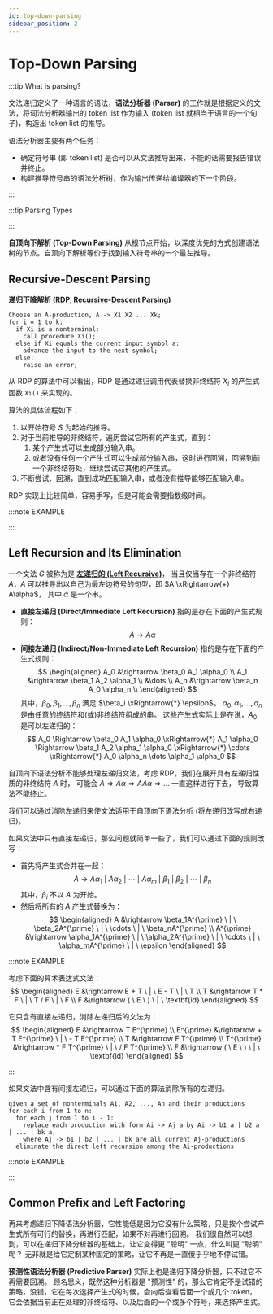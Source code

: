 ```yaml
---
id: top-down-parsing
sidebar_position: 2
---
```


# Top-Down Parsing

:::tip What is parsing?

文法递归定义了一种语言的语法，**语法分析器 (Parser)** 的工作就是根据定义的文法，将词法分析器输出的 token list
作为输入 (token list 就相当于语言的一个句子)，构造出 token list 的推导。

语法分析器主要有两个任务：
- 确定符号串 (即 token list) 是否可以从文法推导出来，不能的话需要报告错误并终止。
- 构建推导符号串的语法分析树，作为输出传递给编译器的下一个阶段。

:::

:::tip Parsing Types


:::

**自顶向下解析 (Top-Down Parsing)** 从根节点开始，以深度优先的方式创建语法树的节点。自顶向下解析等价于找到输入符号串的一个最左推导。

## Recursive-Descent Parsing

**[递归下降解析 (RDP, Recursive-Descent Parsing)](https://en.wikipedia.org/wiki/Recursive_descent_parser)**

```algorithm title="Recursive-Descent Parsing Algorithm"
Choose an A-production, A -> X1 X2 ... Xk;
for i = 1 to k:
  if Xi is a nonterminal:
    call procedure Xi();
  else if Xi equals the current input symbol a:
    advance the input to the next symbol;
  else:
    raise an error;
```

从 RDP 的算法中可以看出，RDP 是通过递归调用代表替换非终结符 $X_i$ 的产生式函数 `Xi()` 来实现的。

算法的具体流程如下：
1. 以开始符号 $S$ 为起始的推导。
2. 对于当前推导的非终结符，遍历尝试它所有的产生式，直到：
   1. 某个产生式可以生成部分输入串。
   2. 或者没有任何一个产生式可以生成部分输入串，这时进行回溯，回溯到前一个非终结符处，继续尝试它其他的产生式。
3. 不断尝试、回溯，直到成功匹配输入串，或者没有推导能够匹配输入串。

RDP 实现上比较简单，容易手写，但是可能会需要指数级时间。

:::note EXAMPLE



:::

## Left Recursion and Its Elimination

一个文法 $G$ 被称为是 **[左递归的 (Left Recursive)](https://en.wikipedia.org/wiki/Left_recursion)**，
当且仅当存在一个非终结符 $A$，$A$ 可以推导出以自己为最左边符号的句型，即 $A \xRightarrow{+} A\alpha$，
其中 $\alpha$ 是一个串。

- **直接左递归 (Direct/Immediate Left Recursion)** 指的是存在下面的产生式规则：
  $$
    A \rightarrow A\alpha
  $$
- **间接左递归 (Indirect/Non-Immediate Left Recursion)** 指的是存在下面的产生式规则：
  $$
    \begin{aligned}
      A_0 &\rightarrow \beta_0 A_1 \alpha_0 \\
      A_1 &\rightarrow \beta_1 A_2 \alpha_1 \\
      &\dots \\
      A_n &\rightarrow \beta_n A_0 \alpha_n \\
    \end{aligned}
  $$
  其中，$\beta_0, \beta_1, \dots, \beta_n$ 满足 $\beta_i \xRightarrow{*} \epsilon$。
  $\alpha_0, \alpha_1, \dots, \alpha_n$ 是由任意的终结符和(或)非终结符组成的串。
  这些产生式实际上是在说，$A_0$ 是可以左递归的：
  $$
    A_0 \Rightarrow \beta_0 A_1 \alpha_0
        \xRightarrow{*} A_1 \alpha_0
        \Rightarrow \beta_1 A_2 \alpha_1 \alpha_0
        \xRightarrow{*} \cdots
        \xRightarrow{*} A_0 \alpha_n \dots \alpha_1 \alpha_0
  $$

自顶向下语法分析不能够处理左递归文法，考虑 RDP，我们在展开具有左递归性质的非终结符 $A$ 时，
可能会 $A \Rightarrow A \alpha \Rightarrow A A \alpha \Rightarrow \dots$ 一直这样进行下去，
导致算法不能终止。

我们可以通过消除左递归来使文法适用于自顶向下语法分析 (将左递归改写成右递归)。

如果文法中只有直接左递归，那么问题就简单一些了，我们可以通过下面的规则改写：
- 首先将产生式合并在一起：
  $$
    A \rightarrow
      A\alpha_1 \ | \ A\alpha_2 \ | \ \cdots \ | \ A\alpha_m \ | \
      \beta_1 \ | \ \beta_2 \ | \ \cdots \ | \ \beta_n
  $$
  其中，$\beta_i$ 不以 $A$ 为开始。
- 然后将所有的 $A$ 产生式替换为：
  $$
    \begin{aligned}
      A &\rightarrow \beta_1A^{\prime} \ | \ \beta_2A^{\prime} \ | \ \cdots \ | \ \beta_nA^{\prime} \\
      A^{\prime} &\rightarrow \alpha_1A^{\prime} \ | \ \alpha_2A^{\prime} \ | \ \cdots \ | \ \alpha_mA^{\prime} \ | \ \epsilon
    \end{aligned}
  $$

:::note EXAMPLE

考虑下面的算术表达式文法：
$$
  \begin{aligned}
    E &\rightarrow E + T \ | \ E - T \ | \ T \\
    T &\rightarrow T * F \ | \ T / F \ | \ F \\
    F &\rightarrow ( \ E \ ) \ | \ \textbf{id}
  \end{aligned}
$$

它只含有直接左递归，消除左递归后的文法为：
$$
  \begin{aligned}
    E &\rightarrow T E^{\prime} \\
    E^{\prime} &\rightarrow + T E^{\prime} \ | \ - T E^{\prime} \\
    T &\rightarrow F T^{\prime} \\
    T^{\prime} &\rightarrow * F T^{\prime} \ | \ / F T^{\prime} \\
    F &\rightarrow ( \ E \ ) \ | \ \textbf{id}
  \end{aligned}
$$

:::

如果文法中含有间接左递归，可以通过下面的算法消除所有的左递归。

```algorithm title="Eliminating Left Recursion"
given a set of nonterminals A1, A2, ..., An and their productions
for each i from 1 to n:
  for each j from 1 to i - 1:
    replace each production with form Ai -> Aj a by Ai -> b1 a | b2 a | ... | bk a,
    where Aj -> b1 | b2 | ... | bk are all current Aj-productions
  eliminate the direct left recursion among the Ai-productions
```

:::note EXAMPLE



:::

## Common Prefix and Left Factoring

再来考虑递归下降语法分析器，它性能低是因为它没有什么策略，只是挨个尝试产生式所有可行的替换，再进行匹配，如果不对再进行回溯。
我们很自然可以想到，可以在递归下降分析器的基础上，让它变得更 "聪明" 一点，什么叫更 "聪明" 呢？
无非就是给它定制某种固定的策略，让它不再是一直傻乎乎地不停试错。

**预测性语法分析器 (Predictive Parser)** 实际上也是递归下降分析器，只不过它不再需要回溯。
顾名思义，既然这种分析器是 "预测性" 的，那么它肯定不是试错的策略，没错，它在每次选择产生式的时候，会向后查看后面一个或几个 token，
它会依据当前正在处理的非终结符、以及后面的一个或多个符号，来选择产生式。




